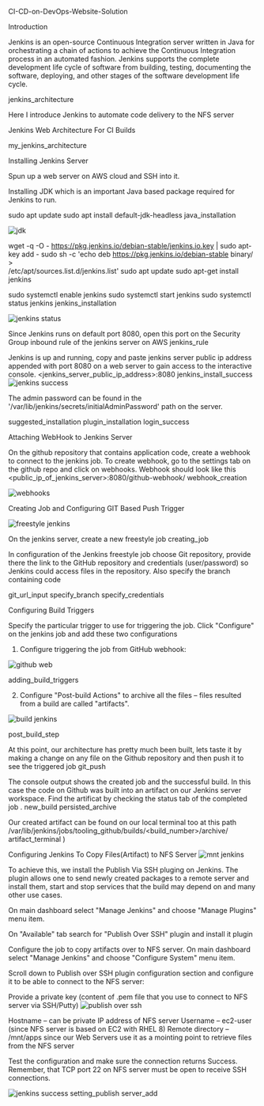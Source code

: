 CI-CD-on-DevOps-Website-Solution

Introduction

Jenkins is an open-source Continuous Integration server written in Java for orchestrating a chain of actions to achieve the Continuous Integration process in an automated fashion. Jenkins supports the complete development life cycle of software from building, testing, documenting the software, deploying, and other stages of the software development life cycle.

jenkins_architecture

Here I introduce Jenkins to automate code delivery to the NFS server

Jenkins Web Architecture For CI Builds

my_jenkins_architecture

Installing Jenkins Server

Spun up a web server on AWS cloud and SSH into it.

Installing JDK which is an important Java based package required for Jenkins to run.

sudo apt update
sudo apt install default-jdk-headless
java_installation

![jdk](./images/jdk.png)

wget -q -O - https://pkg.jenkins.io/debian-stable/jenkins.io.key | sudo apt-key add -
sudo sh -c 'echo deb https://pkg.jenkins.io/debian-stable binary/ > \
    /etc/apt/sources.list.d/jenkins.list'
sudo apt update
sudo apt-get install jenkins


sudo systemctl enable jenkins
sudo systemctl start jenkins
sudo systemctl status jenkins
jenkins_installation

![jenkins status](./images/jenkins%20status.png)

Since Jenkins runs on default port 8080, open this port on the Security Group inbound rule of the jenkins server on AWS jenkins_rule

Jenkins is up and running, copy and paste jenkins server public ip address appended with port 8080 on a web server to gain access to the interactive console. <jenkins_server_public_ip_address>:8080 jenkins_install_success
![jenkins success](./images/jenkins%20success.png)


The admin password can be found in the '/var/lib/jenkins/secrets/initialAdminPassword' path on the server.

suggested_installation plugin_installation login_success

Attaching WebHook to Jenkins Server


On the github repository that contains application code, create a webhook to connect to the jenkins job. To create webhook, go to the settings tab on the github repo and click on webhooks. Webhook should look like this <public_ip_of_jenkins_server>:8080/github-webhook/ webhook_creation

![webhooks](./images/webhooks.png)

Creating Job and Configuring GIT Based Push Trigger

![freestyle jenkins](./images/freestyle%20jenkins.png)

On the jenkins server, create a new freestyle job creating_job

In configuration of the Jenkins freestyle job choose Git repository, provide there the link to the GitHub repository and credentials (user/password) so Jenkins could access files in the repository. Also specify the branch containing code

git_url_input specify_branch specify_credentials

Configuring Build Triggers

Specify the particular trigger to use for triggering the job. Click "Configure" on the jenkins job and add these two configurations

1. Configure triggering the job from GitHub webhook:

![github web](./images/github%20web.png)

adding_build_triggers

2. Configure "Post-build Actions" to archive all the files – files resulted from a build are called "artifacts".

![build jenkins](./images/build%20jenkins.png)

post_build_step

At this point, our architecture has pretty much been built, lets taste it by making a change on any file on the Github repository and then push it to see the triggered job git_push

The console output shows the created job and the successful build. In this case the code on Github was built into an artifact on our Jenkins server workspace. Find the artificat by checking the status tab of the completed job . new_build persisted_archive

Our created artifact can be found on our local terminal too at this path /var/lib/jenkins/jobs/tooling_github/builds/<build_number>/archive/ artifact_terminal
)

Configuring Jenkins To Copy Files(Artifact) to NFS Server
![mnt jenkins](./images/mnt%20jenkins.png)

To achieve this, we install the Publish Via SSH pluging on Jenkins. The plugin allows one to send newly created packages to a remote server and install them, start and stop services that the build may depend on and many other use cases.

On main dashboard select "Manage Jenkins" and choose "Manage Plugins" menu item.

On "Available" tab search for "Publish Over SSH" plugin and install it plugin

Configure the job to copy artifacts over to NFS server. On main dashboard select "Manage Jenkins" and choose "Configure System" menu item.

Scroll down to Publish over SSH plugin configuration section and configure it to be able to connect to the NFS server:

Provide a private key (content of .pem file that you use to connect to NFS server via SSH/Putty)
![publish over ssh](./images/publish%20over%20ssh.png)


Hostname – can be private IP address of NFS server 
Username – ec2-user (since NFS server is based on EC2 with RHEL 8) 
Remote directory – /mnt/apps since our Web Servers use it as a mointing point to retrieve files from the NFS server

Test the configuration and make sure the connection returns Success. Remember, that TCP port 22 on NFS server must be open to receive SSH connections.

![jenkins success](./images/jenkins%20success.png)
setting_publish server_add



